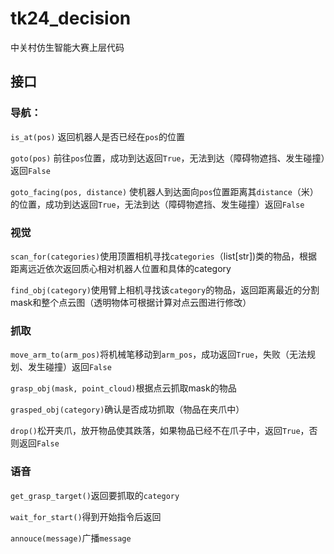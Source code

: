# tk24_decision
中关村仿生智能大赛上层代码

## 接口
### 导航：
`is_at(pos)` 返回机器人是否已经在`pos`的位置

`goto(pos)` 前往`pos`位置，成功到达返回`True`，无法到达（障碍物遮挡、发生碰撞）返回`False`

`goto_facing(pos, distance)` 使机器人到达面向`pos`位置距离其`distance`（米）的位置，成功到达返回`True`，无法到达（障碍物遮挡、发生碰撞）返回`False`


### 视觉
`scan_for(categories)`使用顶置相机寻找`categories`（list[str])类的物品，根据距离远近依次返回质心相对机器人位置和具体的category

`find_obj(category)`使用臂上相机寻找该`category`的物品，返回距离最近的分割mask和整个点云图（透明物体可根据计算对点云图进行修改）


### 抓取
`move_arm_to(arm_pos)`将机械笔移动到`arm_pos`，成功返回`True`，失败（无法规划、发生碰撞）返回`False`

`grasp_obj(mask, point_cloud)`根据点云抓取mask的物品

`grasped_obj(category)`确认是否成功抓取（物品在夹爪中）

`drop()`松开夹爪，放开物品使其跌落，如果物品已经不在爪子中，返回`True`，否则返回`False`


### 语音
`get_grasp_target()`返回要抓取的`category`

`wait_for_start()`得到开始指令后返回

`annouce(message)`广播`message`


